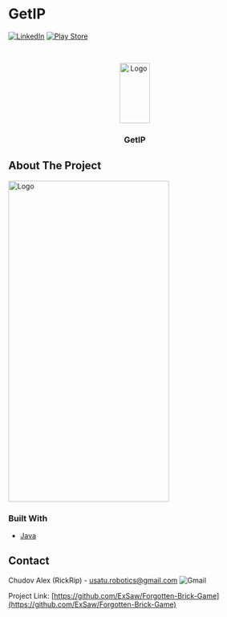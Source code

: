 # GetIP

<!-- [![Contributors][contributors-shield]][contributors-url]
[![Forks][forks-shield]][forks-url]
[![Stargazers][stars-shield]][stars-url]
[![Issues][issues-shield]][issues-url]
[![MIT License][license-shield]][license-url]

<!--PM icon-->
<!--
![pic2](https://user-images.githubusercontent.com/86077011/122677219-e0e40080-d1fa-11eb-997e-52bc8d1c2305.png)
-->
<!--Hand-->
<!--
![logo_2](https://user-images.githubusercontent.com/86077011/122677313-4801b500-d1fb-11eb-89b8-276c3633ef32.png)
-->

<a href="https://play.google.com/store/apps/developer?id=RickRip"><img alt="LinkedIn" src="https://img.shields.io/badge/My_linkedin-%230077B5.svg?style=for-the-badge&logo=linkedin&logoColor=white"/></a>
<a href="https://play.google.com/store/apps/developer?id=RickRip"><img alt="Play Store" src="https://img.shields.io/badge/My_Google_Play-414141?style=for-the-badge&logo=google-play&logoColor=green"/></a>



<!-- PROJECT LOGO -->
<br />
<p align="center">
  <a href="https://github.com/othneildrew/Best-README-Template">
    <img src=https://user-images.githubusercontent.com/86077011/122677313-4801b500-d1fb-11eb-89b8-276c3633ef32.png alt="Logo" width="60" height="120">
  </a>

  <h3 align="center">GetIP</h3>

  <p align="center">

  
  
  </p>
</p>



<!-- TABLE OF CONTENTS -->
<!--
<details open="open">
  <summary>Table of Contents</summary>
  <ol>
    <li>
      <a href="#about-the-project">About The Project</a>
      <ul>
        <li><a href="#built-with">Built With</a></li>
      </ul>
    </li>
    <li>
      <a href="#getting-started">Getting Started</a>
      <ul>
        <li><a href="#prerequisites">Prerequisites</a></li>
        <li><a href="#installation">Installation</a></li>
      </ul>
    </li>
    <li><a href="#usage">Usage</a></li>
    <li><a href="#roadmap">Roadmap</a></li>
    <li><a href="#contributing">Contributing</a></li>
    <li><a href="#license">License</a></li>
    <li><a href="#contact">Contact</a></li>
    <li><a href="#acknowledgements">Acknowledgements</a></li>
  </ol>
</details>
-->



<!-- ABOUT THE PROJECT -->
## About The Project

<img src=https://user-images.githubusercontent.com/86077011/141326674-be512460-f485-44c0-9d72-0d38a7ef86ea.jpg alt="Logo" width="320" height="640">




### Built With
* [Java](https://www.java.com)


<!-- GETTING STARTED -->
<!-- ## Getting Started

This is a

### Prerequisites

This is an example of how to list things you need to use the software and how to install them.
* npm
  ```sh
  npm install npm@latest -g
  ```

### Installation

1. Get a free API Key at [https://example.com](https://example.com)
2. Clone the repo
   ```sh
   git clone https://github.com/your_username_/Project-Name.git
   ```
3. Install NPM packages
   ```sh
   npm install
   ```
4. Enter your API in `config.js`
   ```JS
   const API_KEY = 'ENTER YOUR API';
   ```



<!-- USAGE EXAMPLES -->
<!--
## Usage

Use this space to show useful examples of how a project can be used. Additional screenshots, code examples and demos work well in this space. You may also link to more resources.

_For more examples, please refer to the [Documentation](https://example.com)_



<!-- ROADMAP -->
<!--
## Roadmap

See the [open issues](https://github.com/othneildrew/Best-README-Template/issues) for a list of proposed features (and known issues).



<!-- CONTRIBUTING -->
<!--
## Contributing

Contributions are what make the open source community such an amazing place to be learn, inspire, and create. Any contributions you make are **greatly appreciated**.

1. Fork the Project
2. Create your Feature Branch (`git checkout -b feature/AmazingFeature`)
3. Commit your Changes (`git commit -m 'Add some AmazingFeature'`)
4. Push to the Branch (`git push origin feature/AmazingFeature`)
5. Open a Pull Request



<!-- LICENSE -->
<!--
## License

Distributed under the MIT License. See `LICENSE` for more information.


<!-- CONTACT -->
## Contact
Chudov Alex (RickRip) - usatu.robotics@gmail.com <img alt="Gmail" src="https://img.shields.io/badge/My Gmail-D14836?style=for-the-badge&logo=gmail&logoColor=white" />


Project Link: [https://github.com/ExSaw/Forgotten-Brick-Game](https://github.com/ExSaw/Forgotten-Brick-Game)

<!-- CONTACT -->
<!--
## Contact
RickRip - [@your_twitter](https://twitter.com/your_username) - email@example.com

Project Link: [https://github.com/your_username/repo_name](https://github.com/your_username/repo_name)



<!-- ACKNOWLEDGEMENTS -->
<!--
## Acknowledgements
* [GitHub Emoji Cheat Sheet](https://www.webpagefx.com/tools/emoji-cheat-sheet)
* [Img Shields](https://shields.io)
* [Choose an Open Source License](https://choosealicense.com)
* [GitHub Pages](https://pages.github.com)
* [Animate.css](https://daneden.github.io/animate.css)
* [Loaders.css](https://connoratherton.com/loaders)
* [Slick Carousel](https://kenwheeler.github.io/slick)
* [Smooth Scroll](https://github.com/cferdinandi/smooth-scroll)
* [Sticky Kit](http://leafo.net/sticky-kit)
* [JVectorMap](http://jvectormap.com)
* [Font Awesome](https://fontawesome.com)





<!-- MARKDOWN LINKS & IMAGES -->
<!-- https://www.markdownguide.org/basic-syntax/#reference-style-links -->
<!--
[contributors-shield]: https://img.shields.io/github/contributors/othneildrew/Best-README-Template.svg?style=for-the-badge
[contributors-url]: https://github.com/othneildrew/Best-README-Template/graphs/contributors
[forks-shield]: https://img.shields.io/github/forks/othneildrew/Best-README-Template.svg?style=for-the-badge
[forks-url]: https://github.com/othneildrew/Best-README-Template/network/members
[stars-shield]: https://img.shields.io/github/stars/othneildrew/Best-README-Template.svg?style=for-the-badge
[stars-url]: https://github.com/othneildrew/Best-README-Template/stargazers
[issues-shield]: https://img.shields.io/github/issues/othneildrew/Best-README-Template.svg?style=for-the-badge
[issues-url]: https://github.com/othneildrew/Best-README-Template/issues
[license-shield]: https://img.shields.io/github/license/othneildrew/Best-README-Template.svg?style=for-the-badge
[license-url]: https://github.com/othneildrew/Best-README-Template/blob/master/LICENSE.txt
[linkedin-shield]: https://img.shields.io/badge/-LinkedIn-black.svg?style=for-the-badge&logo=linkedin&colorB=555
[linkedin-url]: https://linkedin.com/in/othneildrew
[product-screenshot]: images/screenshot.png
